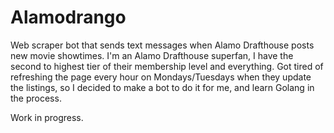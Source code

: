 # Alamodrango

Web scraper bot that sends text messages when Alamo Drafthouse posts new movie showtimes. I'm an Alamo Drafthouse superfan, I have the second to highest tier of their membership level and everything. Got tired of refreshing the page every hour on Mondays/Tuesdays when they update the listings, so I decided to make a bot to do it for me, and learn Golang in the process.

Work in progress.
